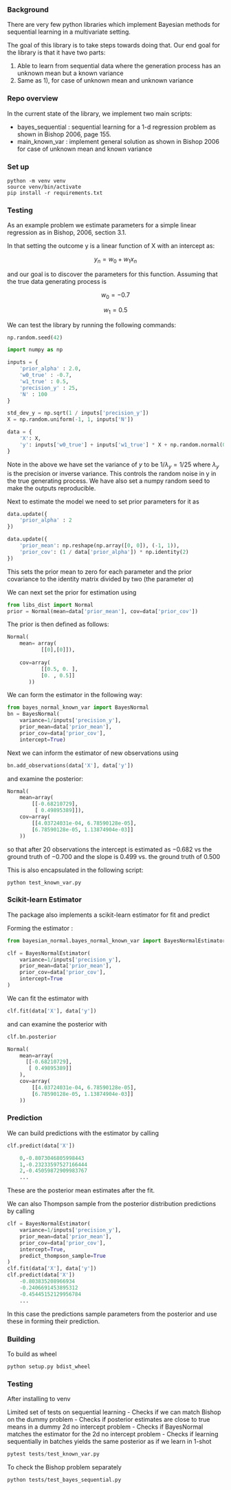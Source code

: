 ### Background

There are very few python libraries which implement Bayesian methods for sequential learning in a multivariate setting. 

The goal of this library is to take steps towards doing that. Our end goal for the library is that it have two parts:
1) Able to learn from sequential data where the generation process has an unknown mean but a known variance
2) Same as 1), for case of unknown mean and unknown variance

### Repo overview

In the current state of the library, we implement two main scripts:

- bayes_sequential : sequential learning for a 1-d regression problem as shown in Bishop 2006, page 155.
- main_known_var : implement general solution as shown in Bishop 2006 for case of unknown mean and known variance

### Set up 

```
python -m venv venv
source venv/bin/activate
pip install -r requirements.txt
```

### Testing

As an example problem we estimate parameters for a simple linear regression as in Bishop, 2006, section 3.1. 

In that setting the outcome y is a linear function of X with an intercept as:

$$
y_n = w_0 + w_1 x_n 
$$

and our goal is to discover the parameters for this function. Assuming that the true data generating process is 

$$
w_0 = -0.7 
$$

$$
w_1 = 0.5
$$

We can test the library by running the following commands:

```python
np.random.seed(42)

import numpy as np

inputs = {
    'prior_alpha' : 2.0,
    'w0_true' : -0.7,
    'w1_true' : 0.5,
    'precision_y' : 25,
    'N' : 100
}

std_dev_y = np.sqrt(1 / inputs['precision_y'])
X = np.random.uniform(-1, 1, inputs['N'])

data = {
    'X': X,
    'y': inputs['w0_true'] + inputs['w1_true'] * X + np.random.normal(0, scale=std_dev_y)
}
```

Note in the above we have set the variance of $y$ to be $1/\lambda_y=1/25$ where $\lambda_y$ is the precision or inverse variance. 
This controls the random noise in y in the true generating process. We have also set a numpy random seed to make the outputs reproducible.  

Next to estimate the model we need to set prior parameters for it as 

```python
data.update({
    'prior_alpha' : 2
})

data.update({
    'prior_mean': np.reshape(np.array([0, 0]), (-1, 1)),
    'prior_cov': (1 / data['prior_alpha']) * np.identity(2)
})
```

This sets the prior mean to zero for each parameter and the prior covariance to the identity matrix divided by two (the parameter $\alpha$)

We can next set the prior for estimation using

```python
from libs_dist import Normal
prior = Normal(mean=data['prior_mean'], cov=data['prior_cov'])
```

The prior is then defined as follows:
```python
Normal(
    mean= array(
           [[0],[0]]),
       
    cov=array(
           [[0.5, 0. ],
           [0. , 0.5]]
       ))
```

We can form the estimator in the following way:

```python
from bayes_normal_known_var import BayesNormal
bn = BayesNormal(
    variance=1/inputs['precision_y'], 
    prior_mean=data['prior_mean'], 
    prior_cov=data['prior_cov'], 
    intercept=True)
```

Next we can inform the estimator of new observations using

```python
bn.add_observations(data['X'], data['y'])
```

and examine the posterior:
```python
Normal(
    mean=array(
        [[-0.68210729],
         [ 0.49895389]]), 
    cov=array(
        [[4.03724031e-04, 6.78590128e-05],
        [6.78590128e-05, 1.13874904e-03]]
    ))
```

so that after 20 observations the intercept is estimated as $-0.682$ vs the ground truth of $-0.700$ and 
the slope is $0.499$ vs. the ground truth of $0.500$


This is also encapsulated in the following script:

```
python test_known_var.py
```


### Scikit-learn Estimator

The package also implements a scikit-learn estimator for fit and predict

Forming the estimator :
```python
from bayesian_normal.bayes_normal_known_var import BayesNormalEstimator

clf = BayesNormalEstimator(
    variance=1/inputs['precision_y'],
    prior_mean=data['prior_mean'],
    prior_cov=data['prior_cov'],
    intercept=True
)
```

We can fit the estimator with

```python
clf.fit(data['X'], data['y'])
```

and can examine the posterior with
```python
clf.bn.posterior

Normal(
    mean=array(
      [[-0.68210729],
       [ 0.49895389]]
    ), 
    cov=array(
        [[4.03724031e-04, 6.78590128e-05],
        [6.78590128e-05, 1.13874904e-03]]
    ))
```

### Prediction

We can build predictions with the estimator by calling
```python
clf.predict(data['X'])

    0,-0.8073046805998443
    1,-0.23233597527166444
    2,-0.45059872909983767
    ...
```

These are the posterior mean estimates after the fit. 

We can also Thompson sample from the posterior distribution predictions by calling

```python
clf = BayesNormalEstimator(
    variance=1/inputs['precision_y'],
    prior_mean=data['prior_mean'],
    prior_cov=data['prior_cov'],
    intercept=True,
    predict_thompson_sample=True
)
clf.fit(data['X'], data['y'])
clf.predict(data['X'])
    -0.803835208966934
    -0.2406691453895312
    -0.45445152129956784
    ...
```

In this case the predictions sample parameters from the posterior and use these in forming their prediction.



### Building

To build as wheel
```
python setup.py bdist_wheel
```

### Testing

After installing to venv

Limited set of tests on sequential learning
    - Checks if we can match Bishop on the dummy problem
    - Checks if posterior estimates are close to true means in a dummy 2d no intercept problem
    - Checks if BayesNormal matches the estimator for the 2d no intercept problem
    - Checks if learning sequentially in batches yields the same posterior as if we learn in 1-shot

```python
pytest tests/test_known_var.py
```

To check the Bishop problem separately

```
python tests/test_bayes_sequential.py 
```


